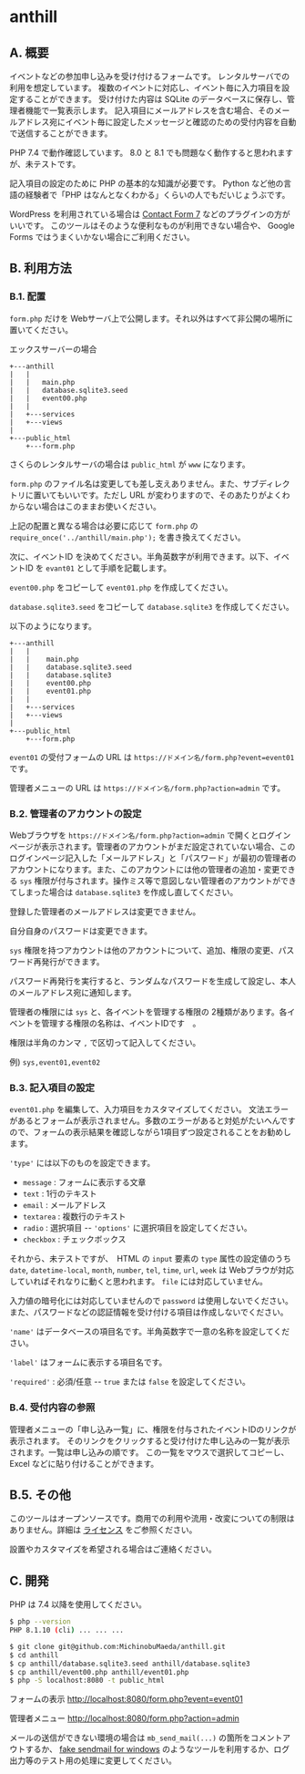 # anthill

## A. 概要

イベントなどの参加申し込みを受け付けるフォームです。
レンタルサーバでの利用を想定しています。
複数のイベントに対応し、イベント毎に入力項目を設定することができます。
受け付けた内容は SQLite のデータベースに保存し、管理者機能で一覧表示します。
記入項目にメールアドレスを含む場合、そのメールアドレス宛にイベント毎に設定したメッセージと確認のための受付内容を自動で送信することができます。

PHP 7.4 で動作確認しています。 8.0 と 8.1 でも問題なく動作すると思われますが、未テストです。

記入項目の設定のために PHP の基本的な知識が必要です。
Python など他の言語の経験者で「PHP はなんとなくわかる」くらいの人でもだいじょうぶです。

WordPress を利用されている場合は
[Contact Form 7](https://wordpress.org/plugins/contact-form-7/)
などのプラグインの方がいいです。
このツールはそのような便利なものが利用できない場合や、
Google Forms ではうまくいかない場合にご利用ください。

## B. 利用方法

### B.1. 配置

`form.php` だけを Webサーバ上で公開します。それ以外はすべて非公開の場所に置いてください。

エックスサーバーの場合

```text
+---anthill
|   |
|   |   main.php
|   |   database.sqlite3.seed
|   |   event00.php
|   |
|   +---services
|   +---views
|
+---public_html
    +---form.php
```

さくらのレンタルサーバの場合は `public_html` が `www` になります。

`form.php` のファイル名は変更しても差し支えありません。また、サブディレクトリに置いてもいいです。ただし URL が変わりますので、そのあたりがよくわからない場合はこのままお使いください。

上記の配置と異なる場合は必要に応じて `form.php` の `require_once('../anthill/main.php');` を書き換えてください。

次に、イベントID を決めてください。半角英数字が利用できます。以下、イベントID を `evant01` として手順を記載します。

`event00.php` をコピーして `event01.php` を作成してください。

`database.sqlite3.seed` をコピーして `database.sqlite3` を作成してください。

以下のようになります。

```text
+---anthill
|   |
|   |    main.php
|   |    database.sqlite3.seed
|   |    database.sqlite3
|   |    event00.php
|   |    event01.php
|   |
|   +---services
|   +---views
|
+---public_html
    +---form.php
```

`event01` の受付フォームの URL は `https://ドメイン名/form.php?event=event01` です。

管理者メニューの URL は `https://ドメイン名/form.php?action=admin` です。

### B.2. 管理者のアカウントの設定

Webブラウザを `https://ドメイン名/form.php?action=admin` で開くとログインページが表示されます。管理者のアカウントがまだ設定されていない場合、このログインページ記入した「メールアドレス」と「パスワード」が最初の管理者のアカウントになります。また、このアカウントには他の管理者の追加・変更できる `sys` 権限が付与されます。操作ミス等で意図しない管理者のアカウントができてしまった場合は `database.sqlite3` を作成し直してください。

登録した管理者のメールアドレスは変更できません。

自分自身のパスワードは変更できます。

`sys` 権限を持つアカウントは他のアカウントについて、追加、権限の変更、パスワード再発行ができます。

パスワード再発行を実行すると、ランダムなパスワードを生成して設定し、本人のメールアドレス宛に通知します。

管理者の権限には `sys` と、各イベントを管理する権限の 2種類があります。各イベントを管理する権限の名称は、イベントIDです　。

権限は半角のカンマ `,` で区切って記入してください。

例) `sys,event01,event02`

### B.3. 記入項目の設定

`event01.php` を編集して、入力項目をカスタマイズしてください。
文法エラーがあるとフォームが表示されません。多数のエラーがあると対処がたいへんですので、フォームの表示結果を確認しながら1項目ずつ設定されることをお勧めします。

`'type'` には以下のものを設定できます。

- `message` : フォームに表示する文章
- `text` : 1行のテキスト
- `email` : メールアドレス
- `textarea` : 複数行のテキスト
- `radio` : 選択項目 -- `'options'` に選択項目を設定してください。
- `checkbox` : チェックボックス

それから、未テストですが、　HTML の `input` 要素の `type` 属性の設定値のうち
`date`, `datetime-local`, `month`, `number`, `tel`, `time`, `url`, `week`
は Webブラウが対応していればそれなりに動くと思われます。
`file` には対応していません。

入力値の暗号化には対応していませんので `password` は使用しないでください。また、パスワードなどの認証情報を受け付ける項目は作成しないでください。

`'name'` はデータベースの項目名です。半角英数字で一意の名称を設定してください。

`'label'` はフォームに表示する項目名です。

`'required'` : 必須/任意 -- `true` または `false` を設定してください。

### B.4. 受付内容の参照

管理者メニューの「申し込み一覧」に、権限を付与されたイベントIDのリンクが表示されます。
そのリンクをクリックすると受け付けた申し込みの一覧が表示されます。一覧は申し込みの順です。
この一覧をマウスで選択してコピーし、 Excel などに貼り付けることができます。

## B.5. その他

このツールはオープンソースです。商用での利用や流用・改変についての制限はありません。詳細は [ライセンス](LICENSE) をご参照ください。

設置やカスタマイズを希望される場合はご連絡ください。

## C. 開発

PHP は 7.4 以降を使用してください。

```bash
$ php --version
PHP 8.1.10 (cli) ... ... ...

$ git clone git@github.com:MichinobuMaeda/anthill.git
$ cd anthill
$ cp anthill/database.sqlite3.seed anthill/database.sqlite3
$ cp anthill/event00.php anthill/event01.php
$ php -S localhost:8080 -t public_html
```

フォームの表示 <http://localhost:8080/form.php?event=event01>

管理者メニュー <http://localhost:8080/form.php?action=admin>

メールの送信ができない環境の場合は `mb_send_mail(...)` の箇所をコメントアウトするか、
[fake sendmail for windows](https://www.glob.com.au/sendmail/)
のようなツールを利用するか、ログ出力等のテスト用の処理に変更してください。

